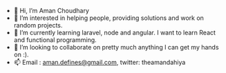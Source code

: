 - 👋 Hi, I’m Aman Choudhary
- 👀 I’m interested in helping people, providing solutions and work on random projects. 
- 🌱 I’m currently learning laravel, node and angular. I want to learn React and functional programming.
- 💞️ I’m looking to collaborate on pretty much anything I can get my hands on :).
- 📫 Email : aman.defines@gmail.com, twitter: theamandahiya

<!---
deamonster/deamonster is a ✨ special ✨ repository because its `README.md` (this file) appears on your GitHub profile.
You can click the Preview link to take a look at your changes.
--->
